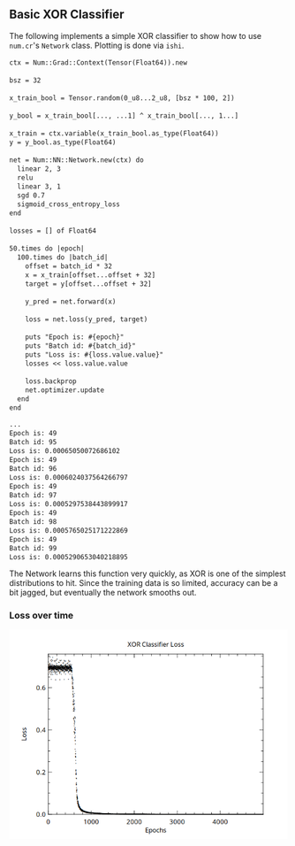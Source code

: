 ## Basic XOR Classifier

The following implements a simple XOR classifier to show how to use
`num.cr`'s `Network` class.  Plotting is done via `ishi`.

```crystal
ctx = Num::Grad::Context(Tensor(Float64)).new

bsz = 32

x_train_bool = Tensor.random(0_u8...2_u8, [bsz * 100, 2])

y_bool = x_train_bool[..., ...1] ^ x_train_bool[..., 1...]

x_train = ctx.variable(x_train_bool.as_type(Float64))
y = y_bool.as_type(Float64)

net = Num::NN::Network.new(ctx) do
  linear 2, 3
  relu
  linear 3, 1
  sgd 0.7
  sigmoid_cross_entropy_loss
end

losses = [] of Float64

50.times do |epoch|
  100.times do |batch_id|
    offset = batch_id * 32
    x = x_train[offset...offset + 32]
    target = y[offset...offset + 32]

    y_pred = net.forward(x)

    loss = net.loss(y_pred, target)

    puts "Epoch is: #{epoch}"
    puts "Batch id: #{batch_id}"
    puts "Loss is: #{loss.value.value}"
    losses << loss.value.value

    loss.backprop
    net.optimizer.update
  end
end
```

```
...
Epoch is: 49
Batch id: 95
Loss is: 0.00065050072686102
Epoch is: 49
Batch id: 96
Loss is: 0.0006024037564266797
Epoch is: 49
Batch id: 97
Loss is: 0.0005297538443899917
Epoch is: 49
Batch id: 98
Loss is: 0.0005765025171222869
Epoch is: 49
Batch id: 99
Loss is: 0.0005290653040218895
```

The Network learns this function very quickly, as XOR is one of the simplest
distributions to hit.  Since the training data is so limited, accuracy
can be a bit jagged, but eventually the network smooths out.

### Loss over time

![xorloss](xor_classifier_loss.png)
